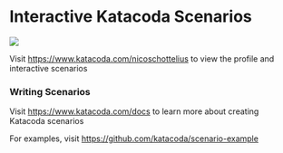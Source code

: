 # Interactive Katacoda Scenarios

[![](http://shields.katacoda.com/katacoda/nicoschottelius/count.svg)](https://www.katacoda.com/nicoschottelius "Get your profile on Katacoda.com")

Visit https://www.katacoda.com/nicoschottelius to view the profile and interactive scenarios

### Writing Scenarios
Visit https://www.katacoda.com/docs to learn more about creating Katacoda scenarios

For examples, visit https://github.com/katacoda/scenario-example
